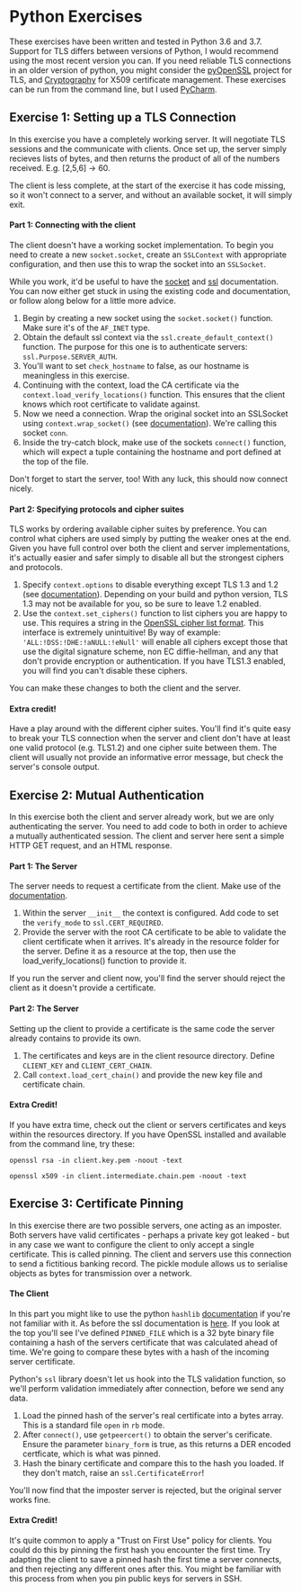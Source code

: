 # Python Exercises
These exercises have been written and tested in Python 3.6 and 3.7. Support for TLS differs between versions of Python, I would recommend using the most recent version you can. If you need reliable TLS connections in an older version of python, you might consider the [pyOpenSSL](https://github.com/pyca/pyopenssl) project for TLS, and [Cryptography](https://github.com/pyca/cryptography) for X509 certificate management. These exercises can be run from the command line, but I used [PyCharm](https://www.jetbrains.com/pycharm/).

## Exercise 1: Setting up a TLS Connection
In this exercise you have a completely working server. It will negotiate TLS sessions and the communicate with clients. Once set up, the server simply recieves lists of bytes, and then returns the product of all of the numbers received. E.g. [2,5,6] -> 60.

The client is less complete, at the start of the exercise it has code missing, so it won't connect to a server, and without an available socket, it will simply exit.

#### Part 1: Connecting with the client
The client doesn't have a working socket implementation. To begin you need to create a new `socket.socket`, create an `SSLContext` with appropriate configuration, and then use this to wrap the socket into an `SSLSocket`.

While you work, it'd be useful to have the [socket](https://docs.python.org/3.6/library/socket.html) and [ssl](https://docs.python.org/3.6/library/ssl.html) documentation. You can now either get stuck in using the existing code and documentation, or follow along below for a little more advice.

1) Begin by creating a new socket using the `socket.socket()` function. Make sure it's of the `AF_INET` type.
2) Obtain the default ssl context via the `ssl.create_default_context()` function. The purpose for this one is to authenticate servers: `ssl.Purpose.SERVER_AUTH`.
3) You'll want to set `check_hostname` to false, as our hostname is meaningless in this exercise.
4) Continuing with the context, load the CA certificate via the `context.load_verify_locations()` function. This ensures that the client knows which root certificate to validate against.
5) Now we need a connection. Wrap the original socket into an SSLSocket using `context.wrap_socket()` (see [documentation](https://docs.python.org/3.6/library/ssl.html#ssl.SSLContext.wrap_socket)). We're calling this socket `conn`.
6) Inside the try-catch block, make use of the sockets `connect()` function, which will expect a tuple containing the hostname and port defined at the top of the file.

Don't forget to start the server, too! With any luck, this should now connect nicely.

#### Part 2: Specifying protocols and cipher suites
TLS works by ordering available cipher suites by preference. You can control what ciphers are used simply by putting the weaker ones at the end. Given you have full control over both the client and server implementations, it's actually easier and safer simply to disable all but the strongest ciphers and protocols.

1) Specify `context.options` to disable everything except TLS 1.3 and 1.2 (see [documentation](https://docs.python.org/3.6/library/ssl.html#ssl.SSLContext.options)). Depending on your build and python version, TLS 1.3 may not be available for you, so be sure to leave 1.2 enabled.
2) Use the `context.set_ciphers()` function to list ciphers you are happy to use. This requires a string in the [OpenSSL cipher list format](https://www.openssl.org/docs/manmaster/man1/ciphers.html). This interface is extremely unintuitive! By way of example:
`'ALL:!DSS:!DHE:!aNULL:!eNull'` will enable all ciphers except those that use the digital signature scheme, non EC diffie-hellman, and any that don't provide encryption or authentication. If you have TLS1.3 enabled, you will find you can't disable these ciphers.

You can make these changes to both the client and the server.

#### Extra credit!
Have a play around with the different cipher suites. You'll find it's quite easy to break your TLS connection when the server and client don't have at least one valid protocol (e.g. TLS1.2) and one cipher suite between them. The client will usually not provide an informative error message, but check the server's console output.

## Exercise 2: Mutual Authentication
In this exercise both the client and server already work, but we are only authenticating the server. You need to add code to both in order to achieve a mutually authenticated session. The client and server here sent a simple HTTP GET request, and an HTML response.

#### Part 1: The Server
The server needs to request a certificate from the client. Make use of the [documentation](https://docs.python.org/3.6/library/ssl.html#ssl.SSLContext).

1) Within the server `__init__` the context is configured. Add code to set the `verify_mode` to `ssl.CERT_REQUIRED`.
2) Provide the server with the root CA certificate to be able to validate the client certificate when it arrives. It's already in the resource folder for the server. Define it as a resource at the top, then use the load_verify_locations() function to provide it.

If you run the server and client now, you'll find the server should reject the client as it doesn't provide a certificate.

#### Part 2: The Server

Setting up the client to provide a certificate is the same code the server already contains to provide its own.

1) The certificates and keys are in the client resource directory. Define `CLIENT_KEY` and `CLIENT_CERT_CHAIN`.
2) Call `context.load_cert_chain()` and provide the new key file and certificate chain.

#### Extra Credit!

If you have extra time, check out the client or servers certificates and keys within the resources directory. If you have OpenSSL installed and available from the command line, try these:
```
openssl rsa -in client.key.pem -noout -text

openssl x509 -in client.intermediate.chain.pem -noout -text
```

## Exercise 3: Certificate Pinning
In this exercise there are two possible servers, one acting as an imposter. Both servers have valid certificates - perhaps a private key got leaked - but in any case we want to configure the client to only accept a single certificate. This is called pinning. The client and servers use this connection to send a fictitious banking record. The pickle module allows us to serialise objects as bytes for transmission over a network.

#### The Client
In this part you might like to use the python `hashlib` [documentation](https://docs.python.org/3/library/hashlib.html#hash-algorithms) if you're not familiar with it. As before the ssl documentation is [here](https://docs.python.org/3.6/library/ssl.html). If you look at the top you'll see I've defined `PINNED_FILE` which is a 32 byte binary file containing a hash of the servers certificate that was calculated ahead of time. We're going to compare these bytes with a hash of the incoming server certificate. 

Python's `ssl` library doesn't let us hook into the TLS validation function, so we'll perform validation immediately after connection, before we send any data.

1) Load the pinned hash of the server's real certificate into a bytes array. This is a standard file `open` in `rb` mode.
2) After `connect()`, use `getpeercert()` to obtain the server's cerificate. Ensure the parameter `binary_form` is true, as this returns a DER encoded certficate, which is what was pinned.
3) Hash the binary certificate and compare this to the hash you loaded. If they don't match, raise an `ssl.CertificateError`!

You'll now find that the imposter server is rejected, but the original server works fine.

#### Extra Credit!

It's quite common to apply a "Trust on First Use" policy for clients. You could do this by pinning the first hash you encounter the first time. Try adapting the client to save a pinned hash the first time a server connects, and then rejecting any different ones after this. You might be familiar with this process from when you pin public keys for servers in SSH.
